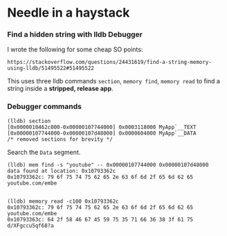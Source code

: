 # Needle in a haystack
### Find a hidden string with lldb Debugger
I wrote the following for some cheap SO points:

`https://stackoverflow.com/questions/24431619/find-a-string-memory-using-lldb/51495522#51495522`

This uses three lldb commands `section`, `memory find`, `memory read` to find a string inside a **stripped, release app**.

### Debugger commands
```
(lldb) section
[0x0000010462c000-0x00000107744000] 0x0003118000 MyApp`__TEXT
[0x00000107744000-0x00000107d48000] 0x0000604000 MyApp`__DATA
/* removed sections for brevity */
```
Search the `Data` segment.
```
(lldb) mem find -s "youtube" -- 0x00000107744000 0x00000107d48000
data found at location: 0x10793362c
0x10793362c: 79 6f 75 74 75 62 65 2e 63 6f 6d 2f 65 6d 62 65  youtube.com/embe


(lldb) memory read -c100 0x10793362c
0x10793362c: 79 6f 75 74 75 62 65 2e 63 6f 6d 2f 65 6d 62 65  youtube.com/embe
0x10793363c: 64 2f 58 46 67 45 59 75 35 71 66 36 38 3f 61 75  d/XFgccu5qf68?a
```
